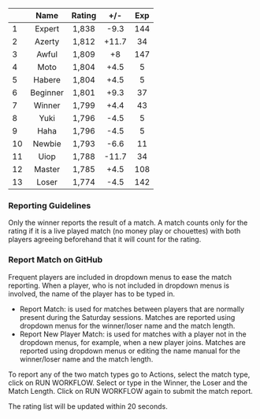 | |Name|Rating|+/-|Exp|
|-|:--:|:----:|:-:|:-:|
|1|Expert|1,838|-9.3|144|
|2|Azerty|1,812|+11.7|34|
|3|Awful|1,809|+8|147|
|4|Moto|1,804|+4.5|5|
|5|Habere|1,804|+4.5|5|
|6|Beginner|1,801|+9.3|37|
|7|Winner|1,799|+4.4|43|
|8|Yuki|1,796|-4.5|5|
|9|Haha|1,796|-4.5|5|
|10|Newbie|1,793|-6.6|11|
|11|Uiop|1,788|-11.7|34|
|12|Master|1,785|+4.5|108|
|13|Loser|1,774|-4.5|142|


### Reporting Guidelines

Only the winner reports the result of a match.
A match counts only for the rating if it is a live played match (no money play or chouettes)
with both players agreeing beforehand that it will count for the rating.


### Report Match on GitHub

Frequent players are included in dropdown menus to ease the match reporting.
When a player, who is not included in dropdown menus is involved, the name of the player has to be typed in.

- Report Match:  is used for matches between players that are normally present during the Saturday sessions.
  Matches are reported using dropdown menus for the winner/loser name and the match length.
- Report New Player Match:  is used for matches with a player not in the dropdown menus, for example, when a new player joins.
  Matches are reported using dropdown menus or editing the name manual for the winner/loser name and the match length.

To report any of the two match types go to Actions, select the match type, click on RUN WORKFLOW.
Select or type in the Winner, the Loser and the Match Length.
Click on RUN WORKFLOW again to submit the match report.

The rating list will be updated within 20 seconds.
